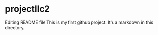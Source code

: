 # projectllc2
Editing README file
This is my first github project.
It's a markdown in this directory.
